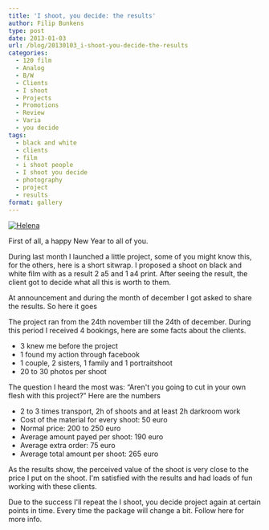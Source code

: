 ```yaml
---
title: 'I shoot, you decide: the results'
author: Filip Bunkens
type: post
date: 2013-01-03
url: /blog/20130103_i-shoot-you-decide-the-results
categories:
  - 120 film
  - Analog
  - B/W
  - Clients
  - I shoot
  - Projects
  - Promotions
  - Review
  - Varia
  - you decide
tags:
  - black and white
  - clients
  - film
  - i shoot people
  - I shoot you decide
  - photography
  - project
  - results
format: gallery
---
```

[![Helena][1]](/images/blogposts/helena.jpg)

First of all, a happy New Year to all of you.

During last month I launched a little project, some of you might know this, for the others, here is a short sitwrap. I proposed a shoot on black and white film with as a result 2 a5 and 1 a4 print. After seeing the result, the client got to decide what all this is worth to them.

At announcement and during the month of december I got asked to share the results. So here it goes

The project ran from the 24th november till the 24th of december. During this period I received 4 bookings, here are some facts about the clients.

  * 3 knew me before the project
  * 1 found my action through facebook
  * 1 couple, 2 sisters, 1 family and 1 portraitshoot
  * 20 to 30 photos per shoot

The question I heard the most was: &#8220;Aren't you going to cut in your own flesh with this project?&#8221; Here are the numbers

  * 2 to 3 times transport, 2h of shoots and at least 2h darkroom work
  * Cost of the material for every shoot: 50 euro
  * Normal price: 200 to 250 euro
  * Average amount payed per shoot: 190 euro
  * Average extra order: 75 euro
  * Average total amount per shoot: 265 euro

As the results show, the perceived value of the shoot is very close to the price I put on the shoot. I'm satisfied with the results and had loads of fun working with these clients.

Due to the success I'll repeat the I shoot, you decide project again at certain points in time. Every time the package will change a bit. Follow here for more info.

 [1]: /images/blogposts/helena.jpg
